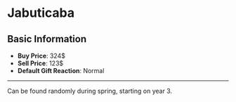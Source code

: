 # Jabuticaba

## Basic Information

- **Buy Price**: 324$
- **Sell Price**: 123$
- **Default Gift Reaction**: Normal

---
Can be found randomly during spring, starting on year 3.
